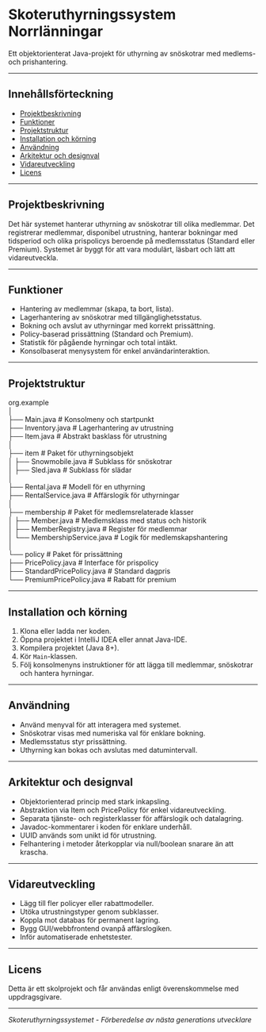 # Skoteruthyrningssystem Norrlänningar

Ett objektorienterat Java-projekt för uthyrning av snöskotrar med medlems- och prishantering.

---

## Innehållsförteckning

- [Projektbeskrivning](#projektbeskrivning)
- [Funktioner](#funktioner)
- [Projektstruktur](#projektstruktur)
- [Installation och körning](#installation-och-körning)
- [Användning](#användning)
- [Arkitektur och designval](#arkitektur-och-designval)
- [Vidareutveckling](#vidareutveckling)
- [Licens](#licens)

---

## Projektbeskrivning

Det här systemet hanterar uthyrning av snöskotrar till olika medlemmar. Det registrerar medlemmar, disponibel utrustning, hanterar bokningar med tidsperiod och olika prispolicys beroende på medlemsstatus (Standard eller Premium). Systemet är byggt för att vara modulärt, läsbart och lätt att vidareutveckla.

---

## Funktioner

- Hantering av medlemmar (skapa, ta bort, lista).
- Lagerhantering av snöskotrar med tillgänglighetsstatus.
- Bokning och avslut av uthyrningar med korrekt prissättning.
- Policy-baserad prissättning (Standard och Premium).
- Statistik för pågående hyrningar och total intäkt.
- Konsolbaserat menysystem för enkel användarinteraktion.

---

## Projektstruktur

org.example<br>
│<br>
├── Main.java # Konsolmeny och startpunkt<br>
├── Inventory.java # Lagerhantering av utrustning<br>
├── Item.java # Abstrakt basklass för utrustning<br>
│<br>
├── item # Paket för uthyrningsobjekt<br>
│ ├── Snowmobile.java # Subklass för snöskotrar<br>
│ ├── Sled.java # Subklass för slädar<br>
│<br>
├── Rental.java # Modell för en uthyrning<br>
├── RentalService.java # Affärslogik för uthyrningar<br>
│<br>
├── membership # Paket för medlemsrelaterade klasser<br>
│ ├── Member.java # Medlemsklass med status och historik<br>
│ ├── MemberRegistry.java # Register för medlemmar<br>
│ └── MembershipService.java # Logik för medlemskapshantering<br>
│<br>
└── policy # Paket för prissättning<br>
├── PricePolicy.java # Interface för prispolicy<br>
├── StandardPricePolicy.java # Standard dagpris<br>
└── PremiumPricePolicy.java # Rabatt för premium<br>

---

## Installation och körning

1. Klona eller ladda ner koden.
2. Öppna projektet i IntelliJ IDEA eller annat Java-IDE.
3. Kompilera projektet (Java 8+).
4. Kör `Main`-klassen.
5. Följ konsolmenyns instruktioner för att lägga till medlemmar, snöskotrar och hantera hyrningar.

---

## Användning

- Använd menyval för att interagera med systemet.
- Snöskotrar visas med numeriska val för enklare bokning.
- Medlemsstatus styr prissättning.
- Uthyrning kan bokas och avslutas med datumintervall.

---

## Arkitektur och designval

- Objektorienterad princip med stark inkapsling.
- Abstraktion via Item och PricePolicy för enkel vidareutveckling.
- Separata tjänste- och registerklasser för affärslogik och datalagring.
- Javadoc-kommentarer i koden för enklare underhåll.
- UUID används som unikt id för utrustning.
- Felhantering i metoder återkopplar via null/boolean snarare än att krascha.

---

## Vidareutveckling

- Lägg till fler policyer eller rabattmodeller.
- Utöka utrustningstyper genom subklasser.
- Koppla mot databas för permanent lagring.
- Bygg GUI/webbfrontend ovanpå affärslogiken.
- Inför automatiserade enhetstester.

---

## Licens

Detta är ett skolprojekt och får användas enligt överenskommelse med uppdragsgivare.

---

*Skoteruthyrningssystemet - Förberedelse av nästa generations utvecklare*
